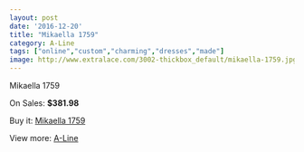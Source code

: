```yaml
---
layout: post
date: '2016-12-20'
title: "Mikaella 1759"
category: A-Line
tags: ["online","custom","charming","dresses","made"]
image: http://www.extralace.com/3002-thickbox_default/mikaella-1759.jpg
---
```

Mikaella 1759

On Sales: **$381.98**
<a href="https://www.extralace.com/a-line/1420-mikaella-1759.html"><amp-img layout="responsive" width="600" height="600" src="//www.extralace.com/3002-thickbox_default/mikaella-1759.jpg" alt="Mikaella 1759 0" /></a>
<a href="https://www.extralace.com/a-line/1420-mikaella-1759.html"><amp-img layout="responsive" width="600" height="600" src="//www.extralace.com/3003-thickbox_default/mikaella-1759.jpg" alt="Mikaella 1759 1" /></a>

Buy it: [Mikaella 1759](https://www.extralace.com/a-line/1420-mikaella-1759.html "Mikaella 1759")

View more: [A-Line](https://www.extralace.com/2-a-line "A-Line")